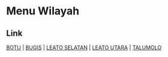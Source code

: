 # Menu Wilayah

## Link

[BOTU](https://github.com/gigit-pemilu/pemilu-2024-75-gorontalo/tree/main/pileg-dpr/hitung-suara/sub/75-gorontalo/sub/71-kota-gorontalo/sub/08-dumbo-raya/sub/1004-botu)
 | 
[BUGIS](https://github.com/gigit-pemilu/pemilu-2024-75-gorontalo/tree/main/pileg-dpr/hitung-suara/sub/75-gorontalo/sub/71-kota-gorontalo/sub/08-dumbo-raya/sub/1005-bugis)
 | 
[LEATO SELATAN](https://github.com/gigit-pemilu/pemilu-2024-75-gorontalo/tree/main/pileg-dpr/hitung-suara/sub/75-gorontalo/sub/71-kota-gorontalo/sub/08-dumbo-raya/sub/1002-leato-selatan)
 | 
[LEATO UTARA](https://github.com/gigit-pemilu/pemilu-2024-75-gorontalo/tree/main/pileg-dpr/hitung-suara/sub/75-gorontalo/sub/71-kota-gorontalo/sub/08-dumbo-raya/sub/1001-leato-utara)
 | 
[TALUMOLO](https://github.com/gigit-pemilu/pemilu-2024-75-gorontalo/tree/main/pileg-dpr/hitung-suara/sub/75-gorontalo/sub/71-kota-gorontalo/sub/08-dumbo-raya/sub/1003-talumolo)

